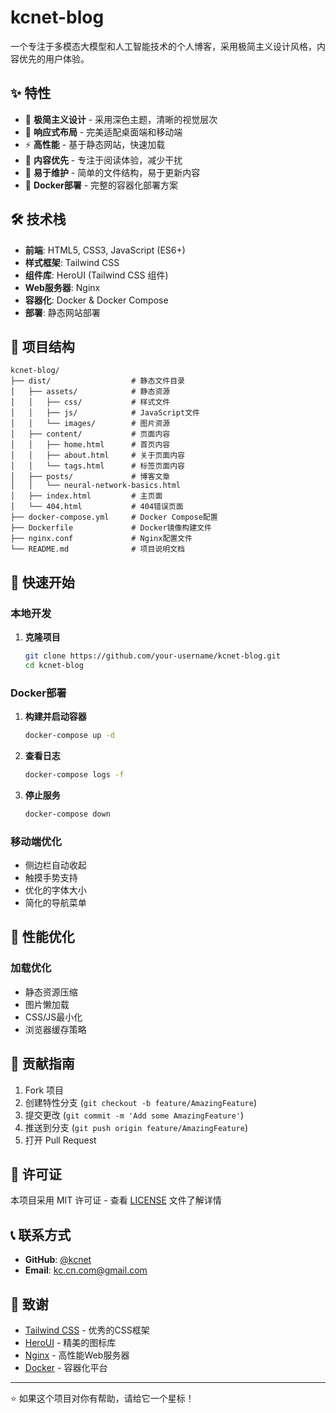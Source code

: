 # kcnet-blog

一个专注于多模态大模型和人工智能技术的个人博客，采用极简主义设计风格，内容优先的用户体验。

## ✨ 特性

- 🎨 **极简主义设计** - 采用深色主题，清晰的视觉层次
- 📱 **响应式布局** - 完美适配桌面端和移动端
- ⚡ **高性能** - 基于静态网站，快速加载
- 🎯 **内容优先** - 专注于阅读体验，减少干扰
- 🔧 **易于维护** - 简单的文件结构，易于更新内容
- 🐳 **Docker部署** - 完整的容器化部署方案

## 🛠️ 技术栈

- **前端**: HTML5, CSS3, JavaScript (ES6+)
- **样式框架**: Tailwind CSS
- **组件库**: HeroUI (Tailwind CSS 组件)
- **Web服务器**: Nginx
- **容器化**: Docker & Docker Compose
- **部署**: 静态网站部署

## 📁 项目结构

```
kcnet-blog/
├── dist/                  # 静态文件目录
│   ├── assets/            # 静态资源
│   │   ├── css/           # 样式文件
│   │   ├── js/            # JavaScript文件
│   │   └── images/        # 图片资源
│   ├── content/           # 页面内容
│   │   ├── home.html      # 首页内容
│   │   ├── about.html     # 关于页面内容
│   │   └── tags.html      # 标签页面内容
│   ├── posts/             # 博客文章
│   │   └── neural-network-basics.html
│   ├── index.html         # 主页面
│   └── 404.html           # 404错误页面
├── docker-compose.yml     # Docker Compose配置
├── Dockerfile             # Docker镜像构建文件
├── nginx.conf             # Nginx配置文件
└── README.md              # 项目说明文档
```

## 🚀 快速开始

### 本地开发

1. **克隆项目**
   ```bash
   git clone https://github.com/your-username/kcnet-blog.git
   cd kcnet-blog
   ```

### Docker部署

1. **构建并启动容器**
   ```bash
   docker-compose up -d
   ```

3. **查看日志**
   ```bash
   docker-compose logs -f
   ```

4. **停止服务**
   ```bash
   docker-compose down
   ```

### 移动端优化

- 侧边栏自动收起
- 触摸手势支持
- 优化的字体大小
- 简化的导航菜单

## 🚀 性能优化

### 加载优化

- 静态资源压缩
- 图片懒加载
- CSS/JS最小化
- 浏览器缓存策略


## 🤝 贡献指南

1. Fork 项目
2. 创建特性分支 (`git checkout -b feature/AmazingFeature`)
3. 提交更改 (`git commit -m 'Add some AmazingFeature'`)
4. 推送到分支 (`git push origin feature/AmazingFeature`)
5. 打开 Pull Request

## 📄 许可证

本项目采用 MIT 许可证 - 查看 [LICENSE](LICENSE) 文件了解详情

## 📞 联系方式

- **GitHub**: [@kcnet](https://github.com/hejie)
- **Email**: kc.cn.com@gmail.com

## 🙏 致谢

- [Tailwind CSS](https://tailwindcss.com/) - 优秀的CSS框架
- [HeroUI](https://heroicons.com/) - 精美的图标库
- [Nginx](https://nginx.org/) - 高性能Web服务器
- [Docker](https://www.docker.com/) - 容器化平台

---

⭐ 如果这个项目对你有帮助，请给它一个星标！
